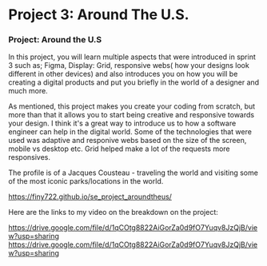 # Project 3: Around The U.S.

### Project: Around the U.S

In this project, you will learn multiple aspects that were introduced in sprint 3 such as; Figma, Display: Grid, responsive webs( how your designs look different in other devices) and also introduces you on how you will be creating a digital products and put you briefly in the world of a designer and much more.

As mentioned, this project makes you create your coding from scratch, but more than that it allows you to start being creative and responsive towards your design. I think it's a great way to introduce us to how a software engineer can help in the digital world. Some of the technologies that were used was adaptive and responive webs based on the size of the screen, mobile vs desktop etc. Grid helped make a lot of the requests more responsives.

The profile is of a Jacques Cousteau - traveling the world and visiting some of the most iconic parks/locations in the world.

https://finy722.github.io/se_project_aroundtheus/

Here are the links to my video on the breakdown on the project:

https://drive.google.com/file/d/1qCOtg8822AiGorZa0d9fO7Yuqv8JzQjB/view?usp=sharing
https://drive.google.com/file/d/1qCOtg8822AiGorZa0d9fO7Yuqv8JzQjB/view?usp=sharing
